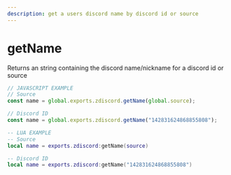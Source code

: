 ```yaml
---
description: get a users discord name by discord id or source
---
```


# getName

Returns an string containing the discord name/nickname for a discord id or source

```js
// JAVASCRIPT EXAMPLE
// Source
const name = global.exports.zdiscord.getName(global.source);

// Discord ID
const name = global.exports.zdiscord.getName("142831624868855808");
```

```lua
-- LUA EXAMPLE
-- Source
local name = exports.zdiscord:getName(source)

-- Discord ID
local name = exports.zdiscord:getName("142831624868855808")
```
